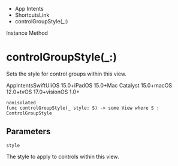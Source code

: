 

- App Intents
- ShortcutsLink
-  controlGroupStyle(\_:) 

Instance Method

# controlGroupStyle(\_:)

Sets the style for control groups within this view.

AppIntentsSwiftUIiOS 15.0+iPadOS 15.0+Mac Catalyst 15.0+macOS 12.0+tvOS 17.0+visionOS 1.0+

``` source
nonisolated
func controlGroupStyle(_ style: S) -> some View where S : ControlGroupStyle
```

## Parameters 

`style`  

The style to apply to controls within this view.

